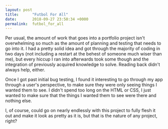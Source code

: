 ```yaml
---
layout: post
title:      "Futbol For All"
date:       2018-09-27 23:50:34 +0000
permalink:  futbol_for_all
---
```



Per usual, the amount of work that goes into a portfolio project isn't overwhelming so much as the amount of planning and testing that needs to go into it. I had a pretty solid idea and got through the majority of coding in two days (not including a restart at the behest of someone much wiser than me), but every hiccup I ran into afterwards took some though and the integration of previously acquired knowledge to solve. Reading back didn't always help, either.

Once I got past initial bug testing, I found it interesting to go through my app through a user's perspective, to make sure they were only seeing things I wanted them to see. I didn't spend too long on the HTML or CSS, I just wanted to make sure that the things I wanted them to see were there and nothing else.

I, of course, could go on nearly endlessly with this project to fully flesh it out and make it look as pretty as it is, but that is the nature of any project, right?
